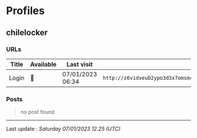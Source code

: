# Profiles

## **chilelocker**


### URLs
| Title | Available | Last visit | fqdn | screen 
|---|---|---|---|---|
| Login | 🔴 | 07/01/2023 06:34 | `http://z6vidveub2ypo3d3x7omsmcxqwxkkmvn5y3paoufyd2tt4bfbkg33kid.onion` | <a href="https://www.ransomware.live/screenshots/z6vidveub2ypo3d3x7omsmcxqwxkkmvn5y3paoufyd2tt4bfbkg33kid-onion.png" target=_blank>📸</a> | 

### Posts

> no post found


 --- 


Last update : _Saturday 07/01/2023 12.25 (UTC)_
